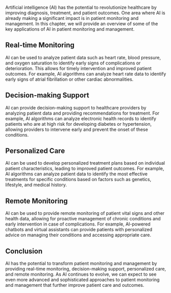 
Artificial intelligence (AI) has the potential to revolutionize healthcare by improving diagnosis, treatment, and patient outcomes. One area where AI is already making a significant impact is in patient monitoring and management. In this chapter, we will provide an overview of some of the key applications of AI in patient monitoring and management.

Real-time Monitoring
--------------------

AI can be used to analyze patient data such as heart rate, blood pressure, and oxygen saturation to identify early signs of complications or deterioration. This allows for timely intervention and improved patient outcomes. For example, AI algorithms can analyze heart rate data to identify early signs of atrial fibrillation or other cardiac abnormalities.

Decision-making Support
-----------------------

AI can provide decision-making support to healthcare providers by analyzing patient data and providing recommendations for treatment. For example, AI algorithms can analyze electronic health records to identify patients who are at high risk for developing diabetes or hypertension, allowing providers to intervene early and prevent the onset of these conditions.

Personalized Care
-----------------

AI can be used to develop personalized treatment plans based on individual patient characteristics, leading to improved patient outcomes. For example, AI algorithms can analyze patient data to identify the most effective treatments for specific conditions based on factors such as genetics, lifestyle, and medical history.

Remote Monitoring
-----------------

AI can be used to provide remote monitoring of patient vital signs and other health data, allowing for proactive management of chronic conditions and early intervention in case of complications. For example, AI-powered chatbots and virtual assistants can provide patients with personalized advice on managing their conditions and accessing appropriate care.

Conclusion
----------

AI has the potential to transform patient monitoring and management by providing real-time monitoring, decision-making support, personalized care, and remote monitoring. As AI continues to evolve, we can expect to see even more advanced and sophisticated approaches to patient monitoring and management that further improve patient care and outcomes.
